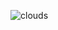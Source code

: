 
![clouds](https://external-content.duckduckgo.com/iu/?u=https%3A%2F%2Fi.pinimg.com%2Foriginals%2F0c%2Fa0%2Fa2%2F0ca0a24af5bc5ecf3854d272fcb0c6d2.gif&f=1&nofb=1&ipt=a87373071ef57a64e0a24cb5620adf7aa3a0762943401718f34f0c7e9fb65e12&ipo=images)
           
          
<!--
**alisonkim12/alisonkim12** is a ✨ _special_ ✨ repository because its `README.md` (this file) appears on your GitHub profile.

Here are some ideas to get you started:

- 🔭 I’m currently working on ...
- 🌱 I’m currently learning ...
- 👯 I’m looking to collaborate on ...
- 🤔 I’m looking for help with ...
- 💬 Ask me about ...
- 📫 How to reach me: ...
- 😄 Pronouns: ...
- ⚡ Fun fact: ...
-->
